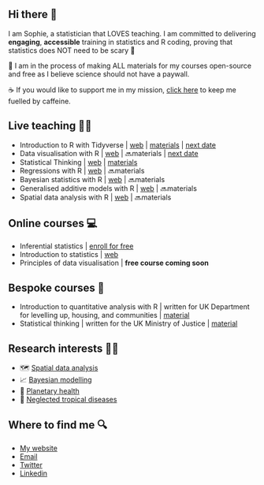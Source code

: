 ## Hi there 👋

I am Sophie, a statistician that LOVES teaching. I am committed to delivering **engaging**, **accessible** training in statistics and R coding, proving that statistics does NOT need to be scary 👻

📖 I am in the process of making ALL materials for my courses open-source and free as I believe science should not have a paywall. 

☕ If you would like to support me in my mission, [click here](https://buymeacoffee.com/sophie_a_lee) to keep me fuelled by caffeine.

## Live teaching 👩‍🏫
- Introduction to R with Tidyverse | [web](https://scubed.netlify.app/courses/1_intro_r_tidyverse/) | [materials](https://introduction-r-tidyverse.netlify.app/) | [next date](https://instats.org/seminar/introduction-to-r-with-tidyverse-2542)
- Data visualisation with R | [web](https://scubed.netlify.app/courses/3_data_viz/) | 🔜materials | [next date](https://www.ncrm.ac.uk/training/show.php?article=13619)
- Statistical Thinking | [web](https://scubed.netlify.app/courses/9_statistical_thinking/) | [materials](https://github.com/sophie-a-lee/statistical_thinking/)
- Regressions with R | [web](https://scubed.netlify.app/courses/7_regression_with_r/) | 🔜materials
- Bayesian statistics with R | [web](https://scubed.netlify.app/courses/8_bayesian_stats/) | 🔜materials
- Generalised additive models with R | [web](https://scubed.netlify.app/courses/6_generalised_additive_models/) | 🔜materials
- Spatial data analysis with R | [web](https://scubed.netlify.app/courses/2_spatial_data_analysis/) | 🔜materials

## Online courses 💻
- Inferential statistics | [enroll for free](https://equationsofdisease.com/courses/inferential-statistics/)
- Introduction to statistics | [web](https://scubed.netlify.app/courses/4_intro_stats/)
- Principles of data visualisation | **free course coming soon**

## Bespoke courses 📜
- Introduction to quantitative analysis with R | written for UK Department for levelling up, housing, and communities | [material](https://intro-r-dluch.netlify.app/)
- Statistical thinking | written for the UK Ministry of Justice | [material](https://github.com/sophie-a-lee/statistical_thinking/)

## Research interests 👩‍🔬
- 🗺️ [Spatial data analysis](https://scubed.rbind.io/publications/4_systematic_review/)
- 📈 [Bayesian modelling](https://scubed.rbind.io/publications/2_bayesian_model/)
- 🌲 [Planetary health](https://scubed.rbind.io/publications/5_hydromet_paper/)
- 🦟 [Neglected tropical diseases](https://scubed.rbind.io/publications/3_dengue_expansion/)
  
## Where to find me 🔍
- [My website](https://scubed.rbind.io/)
- [Email](mailto:sophie.a.lee10@gmail.com)
- [Twitter](https://x.com/SophieStats10)
- [Linkedin](https://www.linkedin.com/in/sophie-a-lee/)
